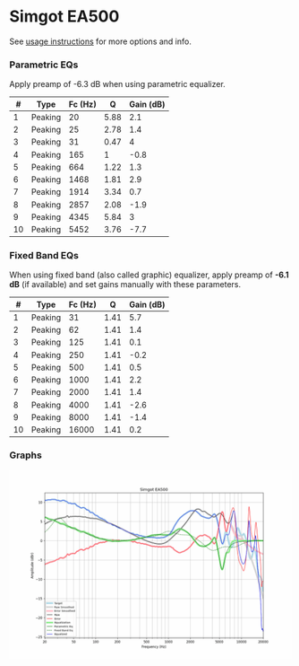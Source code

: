 # Simgot EA500
See [usage instructions](https://github.com/jaakkopasanen/AutoEq#usage) for more options and info.

### Parametric EQs
Apply preamp of -6.3 dB when using parametric equalizer.

|   # | Type    |   Fc (Hz) |    Q |   Gain (dB) |
|-----|---------|-----------|------|-------------|
|   1 | Peaking |        20 | 5.88 |         2.1 |
|   2 | Peaking |        25 | 2.78 |         1.4 |
|   3 | Peaking |        31 | 0.47 |         4   |
|   4 | Peaking |       165 | 1    |        -0.8 |
|   5 | Peaking |       664 | 1.22 |         1.3 |
|   6 | Peaking |      1468 | 1.81 |         2.9 |
|   7 | Peaking |      1914 | 3.34 |         0.7 |
|   8 | Peaking |      2857 | 2.08 |        -1.9 |
|   9 | Peaking |      4345 | 5.84 |         3   |
|  10 | Peaking |      5452 | 3.76 |        -7.7 |

### Fixed Band EQs
When using fixed band (also called graphic) equalizer, apply preamp of **-6.1 dB** (if available) and set gains manually with these parameters.

|   # | Type    |   Fc (Hz) |    Q |   Gain (dB) |
|-----|---------|-----------|------|-------------|
|   1 | Peaking |        31 | 1.41 |         5.7 |
|   2 | Peaking |        62 | 1.41 |         1.4 |
|   3 | Peaking |       125 | 1.41 |         0.1 |
|   4 | Peaking |       250 | 1.41 |        -0.2 |
|   5 | Peaking |       500 | 1.41 |         0.5 |
|   6 | Peaking |      1000 | 1.41 |         2.2 |
|   7 | Peaking |      2000 | 1.41 |         1.4 |
|   8 | Peaking |      4000 | 1.41 |        -2.6 |
|   9 | Peaking |      8000 | 1.41 |        -1.4 |
|  10 | Peaking |     16000 | 1.41 |         0.2 |

### Graphs
![](./Simgot%20EA500.png)
